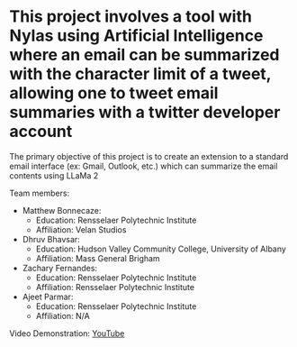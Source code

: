 This project involves a tool with Nylas using Artificial Intelligence where an email can be summarized with the character limit 
of a tweet, allowing one to tweet email summaries with a twitter developer account
=======
The primary objective of this project is to create an extension to a standard email interface (ex: Gmail, Outlook, etc.) 
which can summarize the email contents using LLaMa 2

Team members: 
- Matthew Bonnecaze:
    - Education: Rensselaer Polytechnic Institute
    - Affiliation: Velan Studios
- Dhruv Bhavsar:
    - Education: Hudson Valley Community College, University of Albany
    - Affiliation: Mass General Brigham
- Zachary Fernandes:
    - Education: Rensselaer Polytechnic Institute
    - Affiliation: Rensselaer Polytechnic Institute
- Ajeet Parmar:
    - Education: Rensselaer Polytechnic Institute
    - Affiliation: N/A

Video Demonstration: [YouTube](https://youtu.be/rhO6DKrfKj8?si=-SHfPvJfYeQF2Xqw)
